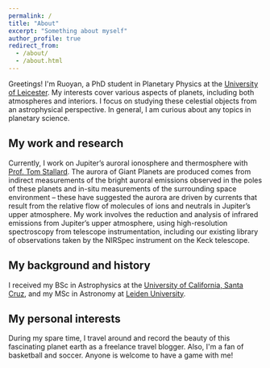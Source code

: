 ```yaml
---
permalink: /
title: "About"
excerpt: "Something about myself"
author_profile: true
redirect_from:
  - /about/
  - /about.html
---
```


Greetings! I'm Ruoyan, a PhD student in Planetary Physics at the [University of Leicester](https://le.ac.uk/planetary-science). My interests cover various aspects of planets, including both atmospheres and interiors. I focus on studying these celestial objects from an astrophysical perspective. In general, I am curious about any topics in planetary science.

## My work and research
Currently, I work on Jupiter’s auroral ionosphere and thermosphere with [Prof. Tom Stallard](https://www2.le.ac.uk/departments/physics/people/tomstallard). The aurora of Giant Planets are produced comes from indirect measurements of the bright auroral emissions observed in the poles of these planets and in-situ measurements of the surrounding space environment – these have suggested the aurora are driven by currents that result from the relative flow of molecules of ions and neutrals in Jupiter’s upper atmosphere. My work involves the reduction and analysis of infrared emissions from Jupiter’s upper atmosphere, using high-resolution spectroscopy from telescope instrumentation, including our existing library of observations taken by the NIRSpec instrument on the Keck telescope.

## My background and history
I received my BSc in Astrophysics at the [University of California, Santa Cruz](https://www.astro.ucsc.edu/), and my MSc in Astronomy at [Leiden University](https://local.strw.leidenuniv.nl/). 

## My personal interests
During my spare time, I travel around and record the beauty of this fascinating planet earth as a freelance travel blogger. Also, I'm a fan of basketball and soccer. Anyone is welcome to have a game with me!
